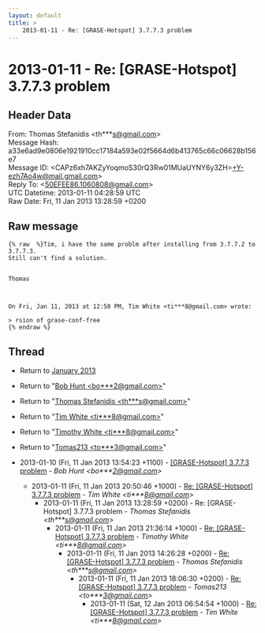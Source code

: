 ```yaml
---
layout: default
title: >
    2013-01-11 - Re: [GRASE-Hotspot] 3.7.7.3 problem
---
```


# 2013-01-11 - Re: [GRASE-Hotspot] 3.7.7.3 problem

## Header Data

From: Thomas Stefanidis \<th***s@gmail.com\><br>
Message Hash: a33e6ad9e0806e1921910cc17184a593e02f5664d6b413765c66c06628b156e7<br>
Message ID: \<CAPz6xh7AKZyYoqmoS30rQ3Rw01MUaUYNY6y3ZH=+Y-ezh7Ao4w@mail.gmail.com\><br>
Reply To: \<50EFEE86.1060808@gmail.com\><br>
UTC Datetime: 2013-01-11 04:28:59 UTC<br>
Raw Date: Fri, 11 Jan 2013 13:28:59 +0200<br>

## Raw message

```
{% raw  %}Tim, i have the same problm after installing from 3.7.7.2 to 3.7.7.3.
Still can't find a solution.


Thomas



On Fri, Jan 11, 2013 at 12:50 PM, Tim White <ti***8@gmail.com> wrote:

> rsion of grase-conf-free
{% endraw %}
```

## Thread

+ Return to [January 2013](/archive/2013/01)

+ Return to "[Bob Hunt <bo***2<span>@</span>gmail.com>](/authors/bo___2_at_gmail_com)"
+ Return to "[Thomas Stefanidis <th***s<span>@</span>gmail.com>](/authors/th___s_at_gmail_com)"
+ Return to "[Tim White <ti***8<span>@</span>gmail.com>](/authors/ti___8_at_gmail_com)"
+ Return to "[Timothy White <ti***8<span>@</span>gmail.com>](/authors/ti___8_at_gmail_com)"
+ Return to "[Tomas213 <to***3<span>@</span>gmail.com>](/authors/to___3_at_gmail_com)"

+ 2013-01-10 (Fri, 11 Jan 2013 13:54:23 +1100) - [[GRASE-Hotspot] 3.7.7.3 problem](/archive/2013/01/35fab423ffa779e13edf96ce5e7e42aeb944a1f63ef7290fa3c36c7845527a3d) - _Bob Hunt \<bo***2@gmail.com\>_
  + 2013-01-11 (Fri, 11 Jan 2013 20:50:46 +1000) - [Re: [GRASE-Hotspot] 3.7.7.3 problem](/archive/2013/01/382adcee8260a53f702a2fbf921ac53d3bf930144452b6556a45c6137a0790e8) - _Tim White \<ti***8@gmail.com\>_
    + 2013-01-11 (Fri, 11 Jan 2013 13:28:59 +0200) - Re: [GRASE-Hotspot] 3.7.7.3 problem - _Thomas Stefanidis \<th***s@gmail.com\>_
      + 2013-01-11 (Fri, 11 Jan 2013 21:36:14 +1000) - [Re: [GRASE-Hotspot] 3.7.7.3 problem](/archive/2013/01/3aea8503e7a83af1a24ee6717aec80bdc6030cfa6f0759b06780626f43746314) - _Timothy White \<ti***8@gmail.com\>_
        + 2013-01-11 (Fri, 11 Jan 2013 14:26:28 +0200) - [Re: [GRASE-Hotspot] 3.7.7.3 problem](/archive/2013/01/e86d432d65d93e82131877021ee6516bee3e1b8c5128b0c0db270e83a0a826b2) - _Thomas Stefanidis \<th***s@gmail.com\>_
          + 2013-01-11 (Fri, 11 Jan 2013 18:06:30 +0200) - [Re: [GRASE-Hotspot] 3.7.7.3 problem](/archive/2013/01/9b800e3c24ffed7216398c3b47e251e20ada65daa260e808fb6a50ac41812fc1) - _Tomas213 \<to***3@gmail.com\>_
            + 2013-01-11 (Sat, 12 Jan 2013 06:54:54 +1000) - [Re: [GRASE-Hotspot] 3.7.7.3 problem](/archive/2013/01/27a6f27882568493e6fcfa3a7d424effeb8e36d83439af2379475997ade94197) - _Tim White \<ti***8@gmail.com\>_

